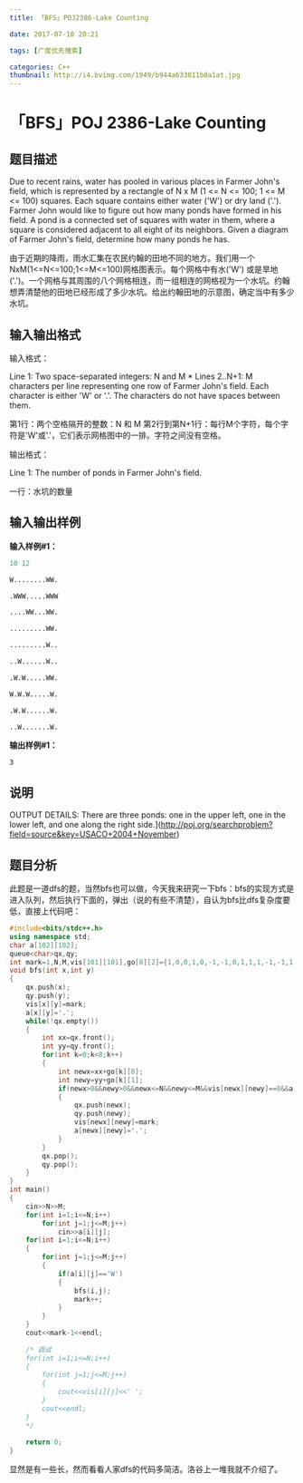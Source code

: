 ```yaml
---
title: 「BFS」POJ2386-Lake Counting

date: 2017-07-18 20:21

tags: [广度优先搜索]

categories: C++
thumbnail: http://i4.bvimg.com/1949/b944a633811b0a1at.jpg
---
```


# 「BFS」POJ 2386-Lake Counting

## 题目描述

Due to recent rains, water has pooled in various places in Farmer John's field, which is represented by a rectangle of N x M (1 <= N <= 100; 1 <= M <= 100) squares. Each square contains either water ('W') or dry land ('.'). Farmer John would like to figure out how many ponds have formed in his field. A pond is a connected set of squares with water in them, where a square is considered adjacent to all eight of its neighbors. Given a diagram of Farmer John's field, determine how many ponds he has.

由于近期的降雨，雨水汇集在农民约翰的田地不同的地方。我们用一个NxM(1<=N<=100;1<=M<=100)网格图表示。每个网格中有水('W') 或是旱地('.')。一个网格与其周围的八个网格相连，而一组相连的网格视为一个水坑。约翰想弄清楚他的田地已经形成了多少水坑。给出约翰田地的示意图，确定当中有多少水坑。

## 输入输出格式

输入格式：

Line 1: Two space-separated integers: N and M * Lines 2..N+1: M characters per line representing one row of Farmer John's field. Each character is either 'W' or '.'. The characters do not have spaces between them.

第1行：两个空格隔开的整数：N 和 M 第2行到第N+1行：每行M个字符，每个字符是'W'或'.'，它们表示网格图中的一排。字符之间没有空格。

输出格式：

Line 1: The number of ponds in Farmer John's field.

一行：水坑的数量

## 输入输出样例

**输入样例#1：**

```python
10 12

W........WW.

.WWW.....WWW

....WW...WW.

.........WW.

.........W..

..W......W..

.W.W.....WW.

W.W.W.....W.

.W.W......W.

..W.......W.

```

**输出样例#1：**

```
3
```

## 说明

OUTPUT DETAILS: There are three ponds: one in the upper left, one in the lower left, and one along the right side.](http://poj.org/searchproblem?field=source&key=USACO+2004+November)



## 题目分析

此题是一道dfs的题，当然bfs也可以做，今天我来研究一下bfs：bfs的实现方式是进入队列，然后执行下面的，弹出（说的有些不清楚），自认为bfs比dfs复杂度要低，直接上代码吧：

```cpp
#include<bits/stdc++.h>
using namespace std;
char a[102][102];
queue<char>qx,qy;
int mark=1,N,M,vis[101][101],go[8][2]={1,0,0,1,0,-1,-1,0,1,1,1,-1,-1,1,-1,-1};
void bfs(int x,int y)
{
	qx.push(x);
	qy.push(y);
	vis[x][y]=mark;
	a[x][y]='.';
	while(!qx.empty())
	{
		int xx=qx.front();
		int yy=qy.front();
		for(int k=0;k<8;k++)
		{
			int newx=xx+go[k][0];
			int newy=yy+go[k][1];
			if(newx>0&&newy>0&&newx<=N&&newy<=M&&vis[newx][newy]==0&&a[newx][newy]=='W')
			{
				qx.push(newx);
				qy.push(newy);
				vis[newx][newy]=mark;
				a[newx][newy]='.';
			}
		}
		qx.pop();
		qy.pop();
	}								
}
int main()
{
	cin>>N>>M;
	for(int i=1;i<=N;i++)
		for(int j=1;j<=M;j++)
			cin>>a[i][j];
	for(int i=1;i<=N;i++)
	{
		for(int j=1;j<=M;j++)
		{
			if(a[i][j]=='W')
			{
				bfs(i,j);
				mark++;
			}		
		}
	}
	cout<<mark-1<<endl;
	
	/* 调试
	for(int i=1;i<=N;i++)
	{
		for(int j=1;j<=M;j++)
		{
			cout<<vis[i][j]<<' ';
		}
		cout<<endl;
	}
	*/
	
	return 0;
}
```

显然是有一些长，然而看看人家dfs的代码多简洁。洛谷上一堆我就不介绍了。